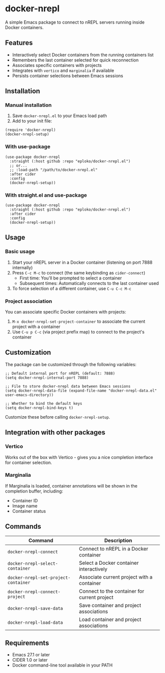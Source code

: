 # docker-nrepl

A simple Emacs package to connect to nREPL servers running inside Docker containers.

## Features

- Interactively select Docker containers from the running containers list
- Remembers the last container selected for quick reconnection
- Associates specific containers with projects
- Integrates with `vertico` and `marginalia` if available
- Persists container selections between Emacs sessions

## Installation

### Manual installation

1. Save `docker-nrepl.el` to your Emacs load path
2. Add to your init file:

```elisp
(require 'docker-nrepl)
(docker-nrepl-setup)
```

### With use-package

```elisp
(use-package docker-nrepl
  :straight (:host github :repo "eploko/docker-nrepl.el")
  ;; or... 
  ;; :load-path "/path/to/docker-nrepl.el"
  :after cider
  :config
  (docker-nrepl-setup))
```

### With straight.el and use-package

```elisp
(use-package docker-nrepl
  :straight (:host github :repo "eploko/docker-nrepl.el")
  :after cider
  :config
  (docker-nrepl-setup))
```

## Usage

### Basic usage

1. Start your nREPL server in a Docker container (listening on port 7888 internally)
2. Press `C-c M-c` to connect (the same keybinding as `cider-connect`)
   - First time: You'll be prompted to select a container
   - Subsequent times: Automatically connects to the last container used
3. To force selection of a different container, use `C-u C-c M-c`

### Project association

You can associate specific Docker containers with projects:

1. `M-x docker-nrepl-set-project-container` to associate the current project with a container
2. Use `C-u p C-c` (via project prefix map) to connect to the project's container

## Customization

The package can be customized through the following variables:

```elisp
;; Default internal port for nREPL (default: 7888)
(setq docker-nrepl-internal-port 7888)

;; File to store docker-nrepl data between Emacs sessions
(setq docker-nrepl-data-file (expand-file-name "docker-nrepl-data.el" user-emacs-directory))

;; Whether to bind the default keys
(setq docker-nrepl-bind-keys t)
```

Customize these before calling `docker-nrepl-setup`.

## Integration with other packages

### Vertico

Works out of the box with Vertico - gives you a nice completion interface for container selection.

### Marginalia

If Marginalia is loaded, container annotations will be shown in the completion buffer, including:
- Container ID
- Image name
- Container status

## Commands

| Command | Description |
|---------|-------------|
| `docker-nrepl-connect` | Connect to nREPL in a Docker container |
| `docker-nrepl-select-container` | Select a Docker container interactively |
| `docker-nrepl-set-project-container` | Associate current project with a container |
| `docker-nrepl-connect-project` | Connect to the container for current project |
| `docker-nrepl-save-data` | Save container and project associations |
| `docker-nrepl-load-data` | Load container and project associations |

## Requirements

- Emacs 27.1 or later
- CIDER 1.0 or later
- Docker command-line tool available in your PATH
